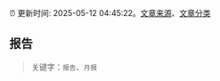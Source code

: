 :alarm_clock: 更新时间: 2025-05-12 04:45:22。[文章来源](/README.md)、[文章分类](/TAGS.md)

## 报告


> 关键字：`报告`、`月报`



